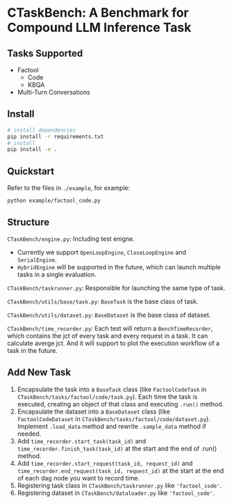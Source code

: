 # CTaskBench: A Benchmark for Compound LLM Inference Task

## Tasks Supported
- Factool
    - Code
    - KBQA
- Multi-Turn Conversations

## Install 
```bash
# install dependencies
pip install -r requirements.txt
# install
pip install -e .
```

## Quickstart
Refer to the files in `./example`, for example:
```
python example/factool_code.py
```

## Structure
`CTaskBench/engine.py`: Including test enigne. 
- Currently we support `OpenLoopEngine`, `CloseLoopEngine` and `SerialEngine`.
- `HybridEngine` will be supported in the future, which can launch multiple tasks in a single evaluation.

`CTaskBench/taskrunner.py`: Responsible for launching the same type of task.

`CTaskBench/utils/base/task.py`: `BaseTask` is the base class of task.

`CTaskBench/utils/dataset.py`: `BaseDataset` is the base class of dataset.

`CTaskBench/time_recorder.py`: Each test will return a `BenchTimeRecorder`, which contains the jct of every task and every request in a task. It can calculate averge jct. And it will support to plot the execution workflow of a task in the future.



## Add New Task
1. Encapsulate the task into a `BaseTask` class (like `FactoolCodeTask` in `CTaskBench/tasks/factool/code/task.py`). Each time the task is executed, creating an object of that class and executing `.run()` method.
2. Encapsulate the dataset into a `BaseDataset` class (like `FactoolCodeDataset` in `CTaskBench/tasks/factool/code/dataset.py`). Implement `.load_data` method and rewrite `.sample_data` method if needed.
3. Add `time_recorder.start_task(task_id)` and `time_recorder.finish_task(task_id)` at the start and the end of .run() method.
4. Add `time_recorder.start_request(task_id, request_id)` and `time_recorder.end_request(task_id, request_id)` at the start at the end of each dag node you want to record time.
5. Registering task class in `CTaskBench/taskrunner.py` like `'factool_code'`.
6. Registering dataset in `CTaskBench/dataloader.py` like `'factool_code'`.
